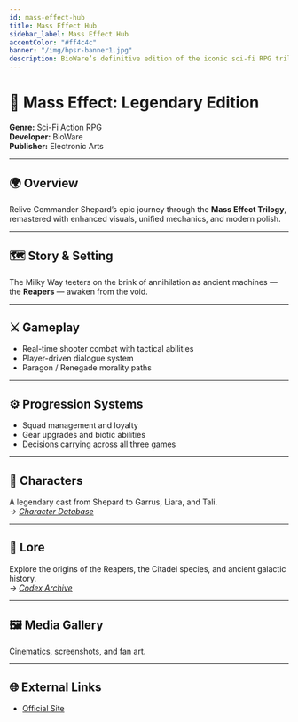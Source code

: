 ```yaml
---
id: mass-effect-hub
title: Mass Effect Hub
sidebar_label: Mass Effect Hub
accentColor: "#ff4c4c"
banner: "/img/bpsr-banner1.jpg"
description: BioWare’s definitive edition of the iconic sci-fi RPG trilogy, remastered for modern platforms.
---
```


# 🚀 Mass Effect: Legendary Edition

**Genre:** Sci-Fi Action RPG  
**Developer:** BioWare  
**Publisher:** Electronic Arts  

---

## 🌍 Overview
Relive Commander Shepard’s epic journey through the **Mass Effect Trilogy**, remastered with enhanced visuals, unified mechanics, and modern polish.

---

## 🗺️ Story & Setting
The Milky Way teeters on the brink of annihilation as ancient machines — the **Reapers** — awaken from the void.

---

## ⚔️ Gameplay
- Real-time shooter combat with tactical abilities  
- Player-driven dialogue system  
- Paragon / Renegade morality paths  

---

## ⚙️ Progression Systems
- Squad management and loyalty  
- Gear upgrades and biotic abilities  
- Decisions carrying across all three games  

---

## 💫 Characters
A legendary cast from Shepard to Garrus, Liara, and Tali.  
*→ [Character Database](./characters/)*

---

## 📜 Lore
Explore the origins of the Reapers, the Citadel species, and ancient galactic history.  
*→ [Codex Archive](./lore/)*

---

## 🖼️ Media Gallery
Cinematics, screenshots, and fan art.  

---

## 🌐 External Links
- [Official Site](https://www.ea.com/games/mass-effect/mass-effect-legendary-edition)
